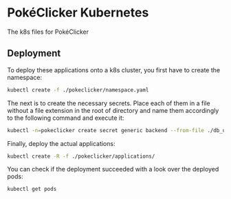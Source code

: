 # PokéClicker Kubernetes
The k8s files for PokéClicker

## Deployment
To deploy these applications onto a k8s cluster, you first have to create the namespace:
```sh
kubectl create -f ./pokeclicker/namespace.yaml
```

The next is to create the necessary secrets. Place each of them in a file without
a file extension in the root of directory and name them accordingly to the following command and execute it:
```sh
kubectl -n=pokeclicker create secret generic backend --from-file ./db_username --from-file ./db_password --from-file ./db_root_password --from-file ./sentry_dsn
```

Finally, deploy the actual applications:
```sh
kubectl create -R -f ./pokeclicker/applications/
```

You can check if the deployment succeeded with a look over the deployed pods:
```sh
kubectl get pods
```
